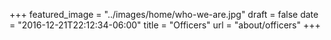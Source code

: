 +++
featured_image = "../images/home/who-we-are.jpg"
draft = false
date = "2016-12-21T22:12:34-06:00"
title = "Officers"
url = "about/officers"
+++
